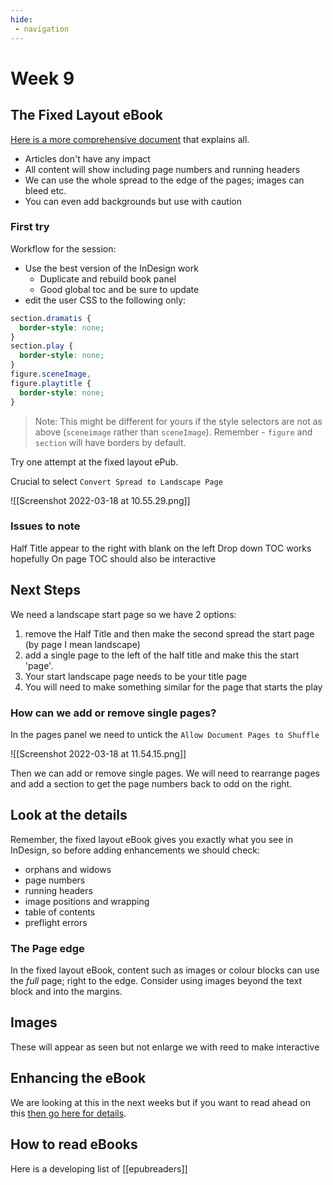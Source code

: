 ```yaml
---
hide:
 - navigation
---
```

# Week 9
## The Fixed Layout eBook
[Here is a more comprehensive document](https://www.publisha.org/pages/id2fixed/) that explains all.

- Articles don't have any impact
- All content will show including page numbers and running headers
- We can use the whole spread to the edge of the pages; images can bleed etc.
- You can even add backgrounds but use with caution

### First try

Workflow for the session:

- Use the best version of the InDesign work
	- Duplicate and rebuild book panel
	- Good global toc and be sure to update
- edit the user CSS to the following only:

```css
section.dramatis {
  border-style: none;
}
section.play {
  border-style: none;
}
figure.sceneImage,
figure.playtitle {
  border-style: none;
}
```

>Note: This might be different for yours if the style selectors are not as above (`sceneimage` rather than `sceneImage`). Remember - `figure` and `section` will have borders by default.

Try one attempt at the fixed layout ePub.

Crucial to select `Convert Spread to Landscape Page`

![[Screenshot 2022-03-18 at 10.55.29.png]]

### Issues to note
Half Title appear to the right with blank on the left
Drop down TOC works hopefully
On page TOC should also be interactive

## Next Steps
We need a landscape start page so we have 2 options:

1. remove the Half Title and then make the second spread the start page (by page I mean landscape)
2. add a single page to the left of the half title and make this the start 'page'.
3. Your start landscape page needs to be your title page
4. You will need to make something similar for the page that starts the play

### How can we add or remove single pages?

In the pages panel we need to untick the `Allow Document Pages to Shuffle`

![[Screenshot 2022-03-18 at 11.54.15.png]]

Then we can add or remove single pages. We will need to rearrange pages and add a section to get the page numbers back to odd on the right.

## Look at the details
Remember, the fixed layout eBook gives you exactly what you see in InDesign, so before adding enhancements we should check:

- orphans and widows
- page numbers
- running headers
- image positions and wrapping
- table of contents
- preflight errors

### The Page edge
In the fixed layout eBook, content such as images or colour blocks can use the _full_ page; right to the edge. Consider using images beyond the text block and into the margins.

## Images
These will appear as seen but  not enlarge we with reed to make interactive

## Enhancing the eBook
We are looking at this in the next weeks but if you want to read ahead on this [then go here for details](https://www.publisha.org/pages/enhanced_eBook/).

## How to read eBooks
Here is a developing list of [[epubreaders]]